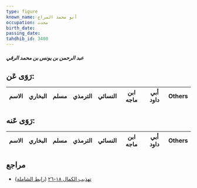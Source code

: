 ```yaml
---
type: figure
known_name: أبو محمد السراج
occupation: محدث
birth_date:
passing_date:
tahdhib_id: 3400
---
```

##### عبد الرحمن بن يونس بن محمد الرقي

## رَوَى عَن:
| الاسم | البخاري | مسلم | الترمذي | النسائي | ابن ماجه | أبي داود | Others |
| ----- | ------- | ---- | ------- | ------- | -------- | -------- | ------ |
## رَوَى عَنه:
| الاسم | البخاري | مسلم | الترمذي | النسائي | ابن ماجه | أبي داود | Others |
| ----- | ------- | ---- | ------- | ------- | -------- | -------- | ------ |
## مراجع
- [تهذيب الكمال ١٨-٢٦](obsidian://open?vault=Tahdhib-al-Kamal&file=Figures/٣٤٠٠-عبد%20الرحمن%20بن%20يونس%20بن%20محمد%20الرقي) ([رابط الشاملة](https://shamela.ws/book/3722/9059))